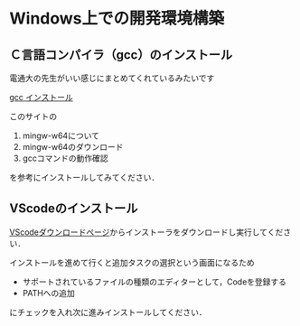 # Windows上での開発環境構築

## Ｃ言語コンパイラ（gcc）のインストール

電通大の先生がいい感じにまとめてくれているみたいです

[gcc インストール](https://joho.g-edu.uec.ac.jp/joho/gcc_win/)

このサイトの

1. mingw-w64について
1. mingw-w64のダウンロード
1. gccコマンドの動作確認

を参考にインストールしてみてください．

## VScodeのインストール

[VScodeダウンロードページ](https://code.visualstudio.com/)からインストーラをダウンロードし実行してください．

インストールを進めて行くと追加タスクの選択という画面になるため

* サポートされているファイルの種類のエディターとして，Codeを登録する
* PATHへの追加

にチェックを入れ次に進みインストールしてください．
